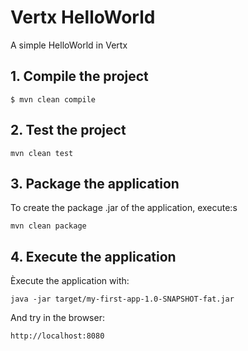# Vertx HelloWorld

A simple HelloWorld in Vertx

## 1. Compile the project

```shell
$ mvn clean compile
```

## 2. Test the project

```shell
mvn clean test
```

## 3. Package the application

To create the package .jar of the application, execute:s

```shell
mvn clean package
```

## 4. Execute the application

Èxecute the application with:

```shell
java -jar target/my-first-app-1.0-SNAPSHOT-fat.jar
```

And try in the browser:

```url
http://localhost:8080
```